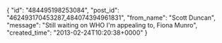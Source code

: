  {
   "id": "484495198253084",
   "post_id": "462493170453287_484074394961831",
   "from_name": "Scott Duncan",
   "message": "Still waiting on WHO I'm appealing to, Fiona Munro",
   "created_time": "2013-02-24T10:20:38+0000"
 }
